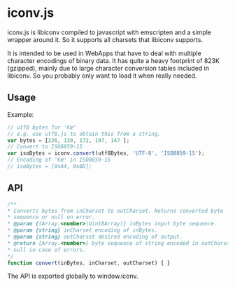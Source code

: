 # iconv.js

iconv.js is libiconv compiled to javascript with emscripten and a simple wrapper
around it. So it supports all charsets that libiconv supports. 

It is intended to be used in WebApps that have to deal with multiple character
encodings of binary data.  It has quite a heavy footprint of 823K (gzipped),
mainly due to large character conversion tables included in libiconv. So you
probably only want to load it when really needed.

## Usage

Example:
```javascript
// utf8 bytes for '€œ'
// e.g. use utf8.js to obtain this from a string.
var bytes = [226, 130, 172, 197, 147 ];  
// Convert to ISO8859-15
var isoBytes = iconv.convert(utf8Bytes, 'UTF-8', 'ISO8859-15');
// Encoding of '€œ' in ISO8859-15
// isoBytes = [0xA4, 0xBD];
```

## API

```javascript
/**
* Converts bytes from inCharset to outCharset. Returns converted byte
* sequence or null on error.
* @param {(Array.<number>|Uint8Array)} inBytes input byte sequence.
* @param {string} inCharset encoding of inBytes.
* @param {string} outCharset desired encoding of output.
* @return {Array.<number>} byte sequence of string encoded in outCharset, or
* null in case of errors.
*/
function convert(inBytes, inCharset, outCharset) { }
```

The API is exported globally to window.iconv.

